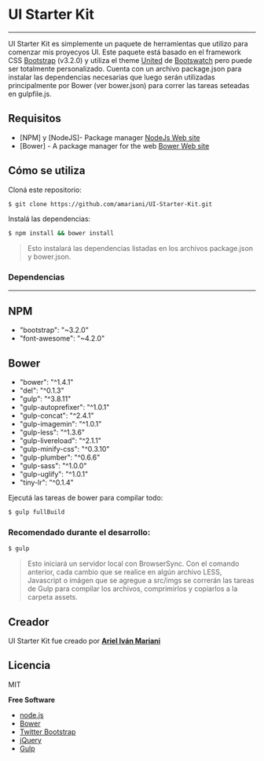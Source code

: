 # UI Starter Kit
---

UI Starter Kit es simplemente un paquete de herramientas que utilizo para comenzar mis proyecyos UI. Este paquete está basado en el framework CSS [Bootstrap](http://getbootstrap.com/) (v3.2.0) y utiliza el theme [United](https://bootswatch.com/united/) de [Bootswatch](https://bootswatch.com/) pero puede ser totalmente personalizado. Cuenta con un archivo package.json para instalar las dependencias necesarias que luego serán utilizadas principalmente por Bower (ver bower.json) para correr las tareas seteadas en gulpfile.js.

## Requisitos
* [NPM] y [NodeJS]- Package manager [NodeJs Web site](https://nodejs.org/)
* [Bower] - A package manager for the web [Bower Web site](http://bower.io/)

## Cómo se utiliza
Cloná este repositorio:
```sh
$ git clone https://github.com/amariani/UI-Starter-Kit.git
```

Instalá las dependencias:
```sh
$ npm install && bower install
```
> Esto instalará las dependencias listadas en los archivos package.json y
> bower.json.

### Dependencias
----

NPM
-
- "bootstrap": "~3.2.0"
- "font-awesome": "~4.2.0"

Bower
-
- "bower": "^1.4.1"
- "del": "^0.1.3"
- "gulp": "^3.8.11"
- "gulp-autoprefixer": "^1.0.1"
- "gulp-concat": "^2.4.1"
- "gulp-imagemin": "^1.0.1"
- "gulp-less": "^1.3.6"
- "gulp-livereload": "^2.1.1"
- "gulp-minify-css": "^0.3.10"
- "gulp-plumber": "^0.6.6"
- "gulp-sass": "^1.0.0"
- "gulp-uglify": "^1.0.1"
- "tiny-lr": "^0.1.4"

Ejecutá las tareas de bower para compilar todo:
```sh
$ gulp fullBuild
```

### Recomendado durante el desarrollo:
```sh
$ gulp
```
> Esto iniciará un servidor local con BrowserSync.
> Con el comando anterior, cada cambio que se realice en algún archivo LESS,
> Javascript o imágen que se agregue a src/imgs se correrán las
> tareas de Gulp para compilar los archivos, comprimirlos y copiarlos a la
> carpeta assets.

## Creador

UI Starter Kit fue creado por [**Ariel Iván Mariani**](https://ar.linkedin.com/in/arielmariani)

Licencia
----

MIT

**Free Software**

- [node.js](http://nodejs.org)
- [Bower](http://bower.io/)
- [Twitter Bootstrap](http://twitter.github.com/bootstrap/)
- [jQuery](http://jquery.com)
- [Gulp](http://gulpjs.com)
